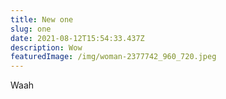 ```yaml
---
title: New one
slug: one
date: 2021-08-12T15:54:33.437Z
description: Wow
featuredImage: /img/woman-2377742_960_720.jpeg
---
```

Waah